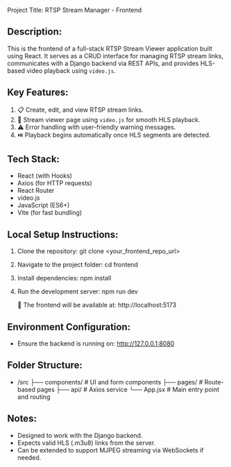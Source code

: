Project Title: RTSP Stream Manager - Frontend

Description:
-------------
This is the frontend of a full-stack RTSP Stream Viewer application built using React. It serves as a CRUD interface for managing RTSP stream links, communicates with a Django backend via REST APIs, and provides HLS-based video playback using `video.js`.

Key Features:
--------------
1. 📋 Create, edit, and view RTSP stream links.
2. 🎥 Stream viewer page using `video.js` for smooth HLS playback.
3. ⚠️ Error handling with user-friendly warning messages.
4. ⏯️ Playback begins automatically once HLS segments are detected.

Tech Stack:
------------
- React (with Hooks)
- Axios (for HTTP requests)
- React Router
- video.js
- JavaScript (ES6+)
- Vite (for fast bundling)

Local Setup Instructions:
---------------------------
1. Clone the repository:
   git clone <your_frontend_repo_url>

2. Navigate to the project folder:
   cd frontend

3. Install dependencies:
   npm install

4. Run the development server:
   npm run dev

   🔌 The frontend will be available at: http://localhost:5173

Environment Configuration:
---------------------------
- Ensure the backend is running on: http://127.0.0.1:8080

Folder Structure:
------------------
- /src
  ├── components/       # UI and form components
  ├── pages/            # Route-based pages
  ├── api/              # Axios service
  └── App.jsx           # Main entry point and routing

Notes:
-------
- Designed to work with the Django backend.
- Expects valid HLS (.m3u8) links from the server.
- Can be extended to support MJPEG streaming via WebSockets if needed.
